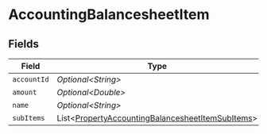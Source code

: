 # AccountingBalancesheetItem


## Fields

| Field                                                                                                                  | Type                                                                                                                   | Required                                                                                                               | Description                                                                                                            |
| ---------------------------------------------------------------------------------------------------------------------- | ---------------------------------------------------------------------------------------------------------------------- | ---------------------------------------------------------------------------------------------------------------------- | ---------------------------------------------------------------------------------------------------------------------- |
| `accountId`                                                                                                            | *Optional\<String>*                                                                                                    | :heavy_minus_sign:                                                                                                     | N/A                                                                                                                    |
| `amount`                                                                                                               | *Optional\<Double>*                                                                                                    | :heavy_minus_sign:                                                                                                     | N/A                                                                                                                    |
| `name`                                                                                                                 | *Optional\<String>*                                                                                                    | :heavy_minus_sign:                                                                                                     | N/A                                                                                                                    |
| `subItems`                                                                                                             | List\<[PropertyAccountingBalancesheetItemSubItems](../../models/shared/PropertyAccountingBalancesheetItemSubItems.md)> | :heavy_minus_sign:                                                                                                     | N/A                                                                                                                    |